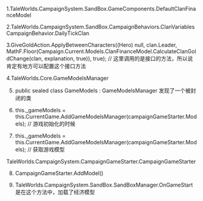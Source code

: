 1.TaleWorlds.CampaignSystem.SandBox.GameComponents.DefaultClanFinanceModel

2.TaleWorlds.CampaignSystem.SandBox.CampaignBehaviors.ClanVariablesCampaignBehavior.DailyTickClan

3.GiveGoldAction.ApplyBetweenCharacters((Hero) null, clan.Leader, MathF.Floor(Campaign.Current.Models.ClanFinanceModel.CalculateClanGoldChange(clan, explanation, true)), true);
// 这里调用的是接口的方法，所以说肯定有地方可以配置这个接口方法

4.TaleWorlds.Core.GameModelsManager

5.  public sealed class GameModels : GameModelsManager 发现了一个被封闭的类

6. this._gameModels = this.CurrentGame.AddGameModelsManager<GameModels>(campaignGameStarter.Models);
// 游戏初始化的时候

7. this._gameModels = this.CurrentGame.AddGameModelsManager<GameModels>(campaignGameStarter.Models);
//  获取游戏模型

TaleWorlds.CampaignSystem.CampaignGameStarter.CampaignGameStarter

8. CampaignGameStarter.AddModel()

9. TaleWorlds.CampaignSystem.SandBox.SandBoxManager.OnGameStart 是在这个方法中，加载了经济模型

